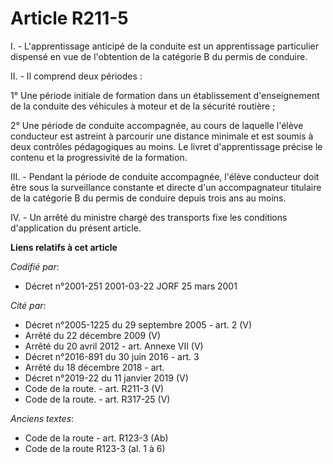 # Article R211-5

I. - L'apprentissage anticipé de la conduite est un apprentissage particulier dispensé en vue de l'obtention de la catégorie
B du permis de conduire.

II. - Il comprend deux périodes :

1° Une période initiale de formation dans un établissement d'enseignement de la conduite des véhicules à moteur et de la
sécurité routière ;

2° Une période de conduite accompagnée, au cours de laquelle l'élève conducteur est astreint à parcourir une distance
minimale et est soumis à deux contrôles pédagogiques au moins. Le livret d'apprentissage précise le contenu et la
progressivité de la formation.

III. - Pendant la période de conduite accompagnée, l'élève conducteur doit être sous la surveillance constante et directe
d'un accompagnateur titulaire de la catégorie B du permis de conduire depuis trois ans au moins.

IV. - Un arrêté du ministre chargé des transports fixe les conditions d'application du présent article.

**Liens relatifs à cet article**

_Codifié par_:

  - Décret n°2001-251 2001-03-22 JORF 25 mars 2001

_Cité par_:

  - Décret n°2005-1225 du 29 septembre 2005 - art. 2 (V)
  - Arrêté du 22 décembre 2009 (V)
  - Arrêté du 20 avril 2012 - art. Annexe VII (V)
  - Décret n°2016-891 du 30 juin 2016 - art. 3
  - Arrêté du 18 décembre 2018 - art.
  - Décret n°2019-22 du 11 janvier 2019 (V)
  - Code de la route. - art. R211-3 (V)
  - Code de la route. - art. R317-25 (V)

_Anciens textes_:

  - Code de la route - art. R123-3 (Ab)
  - Code de la route R123-3 (al. 1 à 6)
